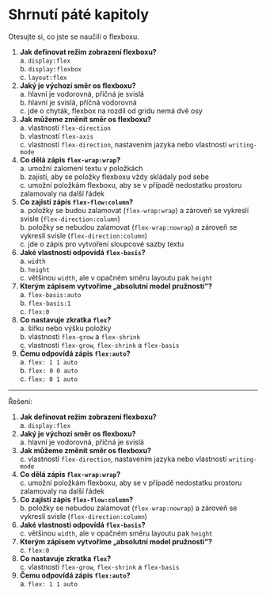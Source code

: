 # Shrnutí páté kapitoly

Otesujte si, co jste se naučili o flexboxu.

1. **Jak definovat režim zobrazení flexboxu?**  
a. `display:flex`  
b. `display:flexbox`  
c. `layout:flex`
1. **Jaký je výchozí směr os flexboxu?**  
a. hlavní je vodorovná, příčná je svislá  
b. hlavní je svislá, příčná vodorovná  
c. jde o chyták, flexbox na rozdíl od gridu nemá dvě osy
1. **Jak můžeme změnit směr os flexboxu?**  
a. vlastností `flex-direction`  
b. vlastností `flex-axis`  
c. vlastností `flex-direction`, nastavením jazyka nebo vlastností `writing-mode`
1. **Co dělá zápis `flex-wrap:wrap`?**  
a. umožní zalomení textu v položkách  
b. zajistí, aby se položky flexboxu vždy skládaly pod sebe  
c. umožní položkám flexboxu, aby se v případě nedostatku prostoru zalamovaly na další řádek
1. **Co zajistí zápis `flex-flow:column`?**  
a. položky se budou zalamovat (`flex-wrap:wrap`) a zároveň se vykreslí svisle (`flex-direction:column`)  
b. položky se nebudou zalamovat (`flex-wrap:nowrap`) a zároveň se vykreslí svisle (`flex-direction:column`)  
c. jde o zápis pro vytvoření sloupcové sazby textu
1. **Jaké vlastnosti odpovídá `flex-basis`?**  
a. `width`  
b. `height`  
c. většinou `width`, ale v opačném směru layoutu pak `height`
1. **Kterým zápisem vytvoříme „absolutní model pružnosti“?**  
a. `flex-basis:auto`  
b. `flex-basis:1`  
c. `flex:0`
1. **Co nastavuje zkratka `flex`?**  
a. šířku nebo výšku položky  
b. vlastnosti `flex-grow` a `flex-shrink`  
c. vlastnosti `flex-grow`, `flex-shrink` a `flex-basis`
1. **Čemu odpovídá zápis `flex:auto`?**  
a. `flex: 1 1 auto`  
b. `flex: 0 0 auto`  
c. `flex: 0 1 auto`

---

Řešení:

1. **Jak definovat režim zobrazení flexboxu?**  
a. `display:flex`  
1. **Jaký je výchozí směr os flexboxu?**  
a. hlavní je vodorovná, příčná je svislá  
1. **Jak můžeme změnit směr os flexboxu?**  
c. vlastností `flex-direction`, nastavením jazyka nebo vlastností `writing-mode`
1. **Co dělá zápis `flex-wrap:wrap`?**  
c. umožní položkám flexboxu, aby se v případě nedostatku prostoru zalamovaly na další řádek
1. **Co zajistí zápis `flex-flow:column`?**  
b. položky se nebudou zalamovat (`flex-wrap:nowrap`) a zároveň se vykreslí svisle (`flex-direction:column`)  
1. **Jaké vlastnosti odpovídá `flex-basis`?**  
c. většinou `width`, ale v opačném směru layoutu pak `height`
1. **Kterým zápisem vytvoříme „absolutní model pružnosti“?**  
c. `flex:0`
1. **Co nastavuje zkratka `flex`?**  
c. vlastnosti `flex-grow`, `flex-shrink` a `flex-basis`
1. **Čemu odpovídá zápis `flex:auto`?**  
a. `flex: 1 1 auto`  
